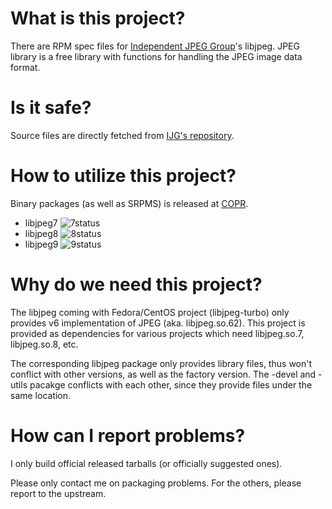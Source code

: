 # What is this project?

There are RPM spec files for [Independent JPEG Group](http://www.infai.org/jpeg/)'s libjpeg. JPEG library is a free library with functions for handling the JPEG image data format.

# Is it safe?

Source files are directly fetched from [IJG's repository](http://www.ijg.org/files/).

# How to utilize this project?

Binary packages (as well as SRPMS) is released at [COPR](https://copr.fedorainfracloud.org/coprs/aflyhorse/libjpeg/).

- libjpeg7 ![7status](https://copr.fedorainfracloud.org/coprs/aflyhorse/libjpeg/package/libjpeg7/status_image/last_build.png)
- libjpeg8 ![8status](https://copr.fedorainfracloud.org/coprs/aflyhorse/libjpeg/package/libjpeg8/status_image/last_build.png)
- libjpeg9 ![9status](https://copr.fedorainfracloud.org/coprs/aflyhorse/libjpeg/package/libjpeg9/status_image/last_build.png)

# Why do we need this project?

The libjpeg coming with Fedora/CentOS project (libjpeg-turbo) only provides v6 implementation of JPEG (aka. libjpeg.so.62). This project is provided as dependencies for various projects which need libjpeg.so.7, libjpeg.so.8, etc.

The corresponding libjpeg package only provides library files, thus won't conflict with other versions, as well as the factory version. The -devel and -utils pacakge conflicts with each other, since they provide files under the same location.

# How can I report problems?

I only build official released tarballs (or officially suggested ones).

Please only contact me on packaging problems. For the others, please report to the upstream.
